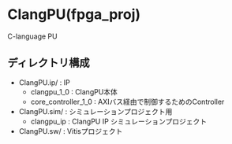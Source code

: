 # ClangPU(fpga_proj)

C-language PU

## ディレクトリ構成

- ClangPU.ip/ : IP
    - clangpu\_1\_0 : ClangPU本体
    - core\_controller\_1\_0 : AXIバス経由で制御するためのController
- ClangPU.sim/ : シミュレーションプロジェクト用
    - clangpu_ip : ClangPU IP シミュレーションプロジェクト
- ClangPU.sw/ : Vitisプロジェクト


